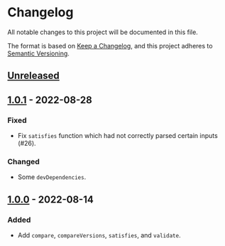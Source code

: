 # Changelog

All notable changes to this project will be documented in this file.

The format is based on [Keep a Changelog](https://keepachangelog.com/en/1.0.0/),
and this project adheres to [Semantic Versioning](https://semver.org/spec/v2.0.0.html).

## [Unreleased]

## [1.0.1] - 2022-08-28

### Fixed

- Fix `satisfies` function which had not correctly parsed certain inputs (#26).

### Changed

- Some `devDependencies`.

## [1.0.0] - 2022-08-14

### Added

- Add `compare`, `compareVersions`, `satisfies`, and `validate`.

[unreleased]: https://github.com/jvanderen1/compare-versions/compare/v1.0.1...HEAD
[1.0.1]: https://github.com/jvanderen1/compare-versions/compare/v1.0.0...v1.0.1
[1.0.0]: https://github.com/jvanderen1/compare-versions/releases/tag/v1.0.0
